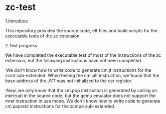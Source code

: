 # zc-test
1.Introduce

This repository provides the source code, elf files and build scripts for the executable tests of the zc extension.

2.Test progress

We have completed the executable test of most of the instructions of the zc extension, but the following instructions have not been completed.

·We don't know how to write code to generate cm.jt instructions for the zcmt sub-extended. When testing the cm.jalt instruction, we found that the base address of the JVT was not initialized to the csr register.

·Now, we only know that the cm.pop instruction is generated by calling an interrupt in the source code, but the qemu emulator does not support the mret instruction in use mode. We don't know how to write code to generate cm.popretz instructions for the zcmpe sub-extended.

